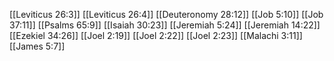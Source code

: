 [[Leviticus 26:3]]
[[Leviticus 26:4]]
[[Deuteronomy 28:12]]
[[Job 5:10]]
[[Job 37:11]]
[[Psalms 65:9]]
[[Isaiah 30:23]]
[[Jeremiah 5:24]]
[[Jeremiah 14:22]]
[[Ezekiel 34:26]]
[[Joel 2:19]]
[[Joel 2:22]]
[[Joel 2:23]]
[[Malachi 3:11]]
[[James 5:7]]
